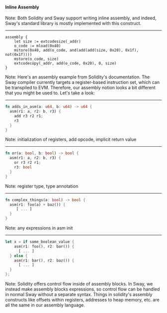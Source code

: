 #### Inline Assembly

Note: Both Solidity and Sway support writing inline assembly, and indeed, Sway's standard library is mostly implemented with this construct.

----
```solidity
assembly {
    let size := extcodesize(_addr)
    o_code := mload(0x40)
    mstore(0x40, add(o_code, and(add(add(size, 0x20), 0x1f), not(0x1f))))
    mstore(o_code, size)
    extcodecopy(_addr, add(o_code, 0x20), 0, size)
}
```
Note: Here's an assembly example from Solidity's documentation. The Sway compiler currently targets a register-based instruction set, which can be transpiled to EVM. Therefore, our assembly notion looks a bit different that you might be used to. Let's take a look:

----

```rust
fn adds_in_asm(a: u64, b: u64) -> u64 {
  asm(r1: a, r2: b, r3) {
    add r3 r2 r1; 
    r3
  }
}
```

Note: initialization of registers, add opcode, implicit return value

----

```rust
fn or(a: bool, b: bool) -> bool {
  asm(r1: a, r2: b, r3) {
    or r3 r2 r1; 
    r3: bool
  }
}
```

Note: register type, type annotation

----

```rust
fn complex_things(a: bool) -> bool {
  asm(r1: foo(a) + baz()) {
     [ ... ]
  }
}
```
Note: any expressions in asm init

----

```rust
let x = if some_boolean_value { 
    asm(r1: foo(), r2: bar()) {
      [ ... ]
  } else {
    asm(r1: bar(), r2: baz()) {
      [ ... ]
  }
};
```
Note: Solidity offers control flow inside of assembly blocks. In Sway, we instead make assembly blocks expressions,
so control flow can be handled in normal Sway without a separate syntax.
Things in solidity's assembly constructs like offsets within registers, addresses to heap memory, etc. are all the same in our assembly language.
